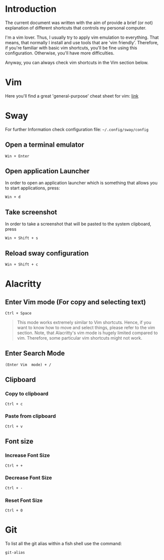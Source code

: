 # Introduction

The current document was written with the aim of provide a brief (or not) explanation
of different shortcuts that controls my personal computer.

I'm a vim lover. Thus, I usually try to apply vim emulation to everything.
That means, that normally I install and use tools that are 'vim friendly'. Therefore, if you're familiar
with basic vim shortcuts, you'll be fine using this configuration. Otherwise,
you'll have more difficulties.

Anyway, you can always check vim shortcuts in the Vim section below.

# Vim

Here you'll find a great 'general-purpose' cheat sheet
for vim: [link](https://vim.rtorr.com/)

# Sway

For further Information check configuration file: ```~/.config/sway/config```

## Open a terminal emulator

```
Win + Enter
```

## Open application Launcher

In order to open an application launcher which is
something that allows you to start applications, press:

```
Win + d
```

## Take screenshot

In order to take a screenshot that will be pasted
to the system clipboard, press

```
Win + Shift + s 
```

## Reload sway configuration

```
Win + Shift + c
```

# Alacritty

## Enter Vim mode (For copy and selecting text)

```
Ctrl + Space
```

> This mode works extremely similar to Vim shortcuts. Hence, if you want
to know how to move and select things, please refer to the vim
section. Note, that Alacritty's vim mode is hugely limited compared to vim.
Therefore, some particular vim shortcuts might not work.

## Enter Search Mode

```
(Enter Vim  mode) + /
```

## Clipboard

### Copy to clipboard

```
Ctrl + c 
```

### Paste from clipboard

```
Ctrl + v 
```

## Font size

### Increase Font Size

```
Ctrl + +
```

### Decrease Font Size

```
Ctrl + -
```
### Reset Font Size

```
Ctrl + 0
```

# Git

To list all the git alias within a fish shell use the command:

```fish
git-alias
```
